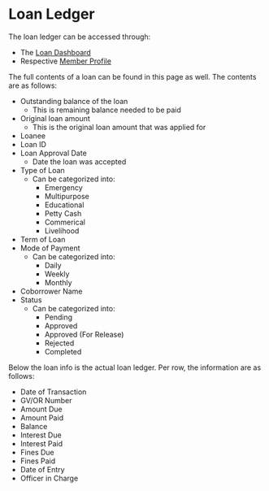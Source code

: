 # Loan Ledger

The loan ledger can be accessed through:

*  The [Loan Dashboard](Loan-Dashboard.md)
*  Respective [Member Profile](Member-Profiles.md)

The full contents of a loan can be found in this page as well. The contents are as follows:
- Outstanding balance of the loan
    - This is remaining balance needed to be paid
- Original loan amount
    - This is the original loan amount that was applied for
- Loanee
- Loan ID
- Loan Approval Date
  - Date the loan was accepted
- Type of Loan
  - Can be categorized into:
    - Emergency
    - Multipurpose
    - Educational
    - Petty Cash
    - Commerical
    - Livelihood
- Term of Loan
- Mode of Payment
  - Can be categorized into:
    - Daily
    - Weekly
    - Monthly
- Coborrower Name
- Status
  - Can be categorized into:
    - Pending
    - Approved
    - Approved (For Release)
    - Rejected 
    - Completed

Below the loan info is the actual loan ledger. Per row, the information are as follows:
- Date of Transaction
- GV/OR Number
- Amount Due
- Amount Paid
- Balance
- Interest Due
- Interest Paid
- Fines Due
- Fines Paid
- Date of Entry
- Officer in Charge

